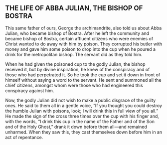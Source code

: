 ## THE LIFE OF ABBA JULIAN, THE BISHOP OF BOSTRA

This same father of ours, George the archimandrite, also told us about Abba Julian, who became bishop of Bostra. After he left the community and became bishop of Bostra, certain affluent citizens who were enemies of Christ wanted to do away with him by poison. They corrupted his butler with money and gave him some poison to drop into the cup when he poured a drink for the metropolitan bishop. The servant did as they told him.

When he had given the poisoned cup to the godly Julian, the bishop received it, but by divine inspiration, he knew of the conspiracy and of those who had perpetrated it. So he took the cup and set it down in front of himself without saying a word to the servant. He sent and summoned all the chief citizens, amongst whom were those who had engineered this conspiracy against him. 

Now, the godly Julian did not wish to make a public disgrace of the guilty ones. He said to them all in a gentle voice, “If you thought you could destroy the humble Julian with poisons, look; I will drink this in full view of you all.” He made the sign of the cross three times over the cup with his finger and, with the words, “I drink this cup in the name of the Father and of the Son and of the Holy Ghost,” drank it down before them all—and remained unharmed. When they saw this, they cast themselves down before him in an act of repentance.
